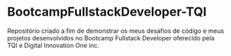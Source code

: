 # BootcampFullstackDeveloper-TQI
Repositório criado a fim de demonstrar os meus desafios de código e meus projetos desenvolvidos no Bootcamp Fullstack Developer oferecido pela TQI e Digital Innovation One inc.
